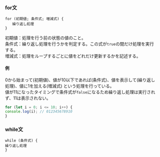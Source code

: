 ### for文
```
for (初期値; 条件式; 増減式) {
　　繰り返し処理
}
```
初期値：処理を行う前の状態の値のこと。  
条件式：繰り返し処理を行うかを判定する。この式が`true`の間だけ処理を実行する。  
増減式：処理をループするごとに値をどれだけ更新するかを記述する。
#### 例
0から始まって(初期値)、値が10以下であれば(条件式)、値を表示して(繰り返し処理)、値に1を加える(増減式)
という処理を行っている。  
値が11になったタイミングで条件式が`false`になるため繰り返し処理は実行されず、11は表示されない。
```javascript
for (let i = 0; i <= 10; i++) {
console.log(i); // 012345678910
}
```

### while文
```
while (条件式) {
繰り返し処理
}
```
